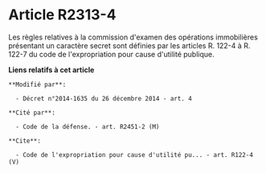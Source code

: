 # Article R2313-4

Les règles relatives à la commission d'examen des opérations immobilières présentant un caractère secret sont définies par
les articles R. 122-4 à R. 122-7 du code de l'expropriation pour cause d'utilité publique.

**Liens relatifs à cet article**

	**Modifié par**:

	  - Décret n°2014-1635 du 26 décembre 2014 - art. 4

	**Cité par**:

	  - Code de la défense. - art. R2451-2 (M)

	**Cite**:

	  - Code de l'expropriation pour cause d'utilité pu... - art. R122-4 (V)
